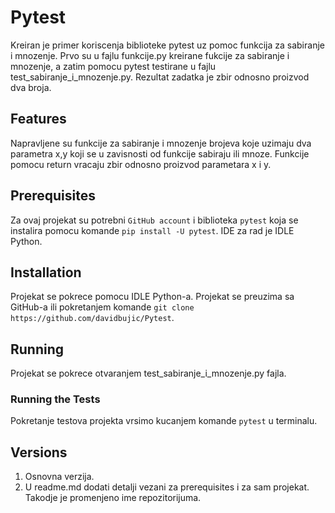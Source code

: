 # Pytest

Kreiran je primer koriscenja biblioteke pytest uz pomoc funkcija za sabiranje i mnozenje. Prvo su u fajlu funkcije.py kreirane fukcije za sabiranje i mnozenje, a zatim pomocu pytest testirane u fajlu test_sabiranje_i_mnozenje.py. Rezultat zadatka je zbir odnosno proizvod dva broja.

## Features
Napravljene su funkcije za sabiranje i mnozenje brojeva koje uzimaju dva parametra x,y koji se u zavisnosti od funkcije sabiraju ili mnoze. Funkcije pomocu return vracaju zbir odnosno proizvod parametara x i y.

## Prerequisites
Za ovaj projekat su potrebni `GitHub account` i biblioteka `pytest` koja se instalira pomocu komande `pip install -U pytest`. IDE za rad je IDLE Python.

## Installation
Projekat se pokrece pomocu IDLE Python-a. Projekat se preuzima sa GitHub-a ili pokretanjem komande `git clone https://github.com/davidbujic/Pytest`. 

## Running
Projekat se pokrece otvaranjem test_sabiranje_i_mnozenje.py fajla.

### Running the Tests
Pokretanje testova projekta vrsimo kucanjem komande `pytest` u terminalu.

## Versions
1. Osnovna verzija. 
2. U readme.md dodati detalji vezani za prerequisites i za sam projekat. Takodje je promenjeno ime repozitorijuma.
